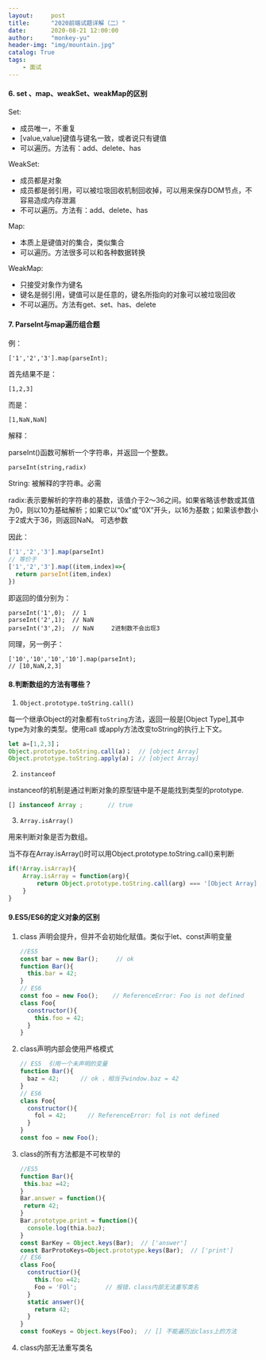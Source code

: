 ```yaml
---
layout:     post
title:      "2020前端试题详解（二）"
date:       2020-08-21 12:00:00
author:     "monkey-yu"
header-img: "img/mountain.jpg"
catalog: True
tags:
    - 面试
---
```


#### 6. set 、map、weakSet、weakMap的区别

Set:

- 成员唯一，不重复
- [value,value]键值与键名一致，或者说只有键值
- 可以遍历。方法有：add、delete、has

WeakSet:

- 成员都是对象
- 成员都是弱引用，可以被垃圾回收机制回收掉，可以用来保存DOM节点，不容易造成内存泄漏
- 不可以遍历。方法有：add、delete、has

Map:

- 本质上是键值对的集合，类似集合
- 可以遍历。方法很多可以和各种数据转换

WeakMap:

- 只接受对象作为键名
- 键名是弱引用，键值可以是任意的，键名所指向的对象可以被垃圾回收
- 不可以遍历。方法有get、set、has、delete

#### 7. ParseInt与map遍历组合题

例： 

```
['1','2','3'].map(parseInt);
```

首先结果不是：

```
[1,2,3]
```

而是：

```
[1,NaN,NaN]
```

解释：

parseInt()函数可解析一个字符串，并返回一个整数。

```
parseInt(string,radix)
```

String: 被解释的字符串。必需

radix:表示要解析的字符串的基数，该值介于2～36之间。如果省略该参数或其值为0，则以10为基础解析；如果它以“0x”或“0X”开头，以16为基数；如果该参数小于2或大于36，则返回NaN。 可选参数

因此：

```javascript
['1','2','3'].map(parseInt)
// 等价于
['1','2','3'].map((item,index)=>{
  return parseInt(item,index)
})
```

即返回的值分别为：

```
parseInt('1',0);  // 1
parseInt('2',1);  // NaN
parseInt('3',2);  // NaN     2进制数不会出现3
```

同理，另一例子：

```
['10','10','10','10'].map(parseInt);
// [10,NaN,2,3]
```

#### 8.判断数组的方法有哪些？

1. `Object.prototype.toString.call()`

每一个继承Object的对象都有`toString`方法，返回一般是[Object Type],其中type为对象的类型。使用call 或apply方法改变toString的执行上下文。

```javascript
let a=[1,2,3]；
Object.prototype.toString.call(a)；  // [object Array]
Object.prototype.toString.apply(a)； // [object Array]
```

2. `instanceof`

instanceof的机制是通过判断对象的原型链中是不是能找到类型的prototype.

```javascript
[] instanceof Array ;       // true
```

3. `Array.isArray()`

用来判断对象是否为数组。

当不存在Array.isArray()时可以用Object.prototype.toString.call()来判断

```javascript
if(!Array.isArray){
	Array.isArray = function(arg){
		return Object.prototype.toString.call(arg) === '[Object Array]';
	}
}
```

#### 9.ES5/ES6的定义对象的区别

1. class 声明会提升，但并不会初始化赋值。类似于let、const声明变量

   ```javascript
   //ES5
   const bar = new Bar();     // ok
   function Bar(){
     this.bar = 42;
   }
   // ES6
   const foo = new Foo();    // ReferenceError: Foo is not defined
   class Foo{
     constructor(){
       this.foo = 42;
     }
   }
   ```

2. class声明内部会使用严格模式

   ```javascript
   // ES5  引用一个未声明的变量
   function Bar(){
     baz = 42;      // ok ，相当于window.baz = 42
   }
   // ES6
   class Foo{
     constructor(){
       fol = 42;      // ReferenceError: fol is not defined
     }
   }
   const foo = new Foo();
   ```

3. class的所有方法都是不可枚举的

   ```javascript
   //ES5
   function Bar(){
   	this.baz =42;
   }
   Bar.answer = function(){
   	return 42;
   }
   Bar.prototype.print = function(){
     console.log(thia.baz);
   }
   const BarKey = Object.keys(Bar);  // ['answer']
   const BarProtoKeys=Object.prototype.keys(Bar);  // ['print']
   // ES6
   class Foo{
     constructior(){
       this.foo =42;
       Foo = 'FOl';        // 报错，class内部无法重写类名
     }
     static answer(){
       return 42;
     }
   }
   const fooKeys = Object.keys(Foo);  // [] 不能遍历出class上的方法
   ```

4. class内部无法重写类名

